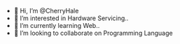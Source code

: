 - 👋 Hi, I’m @CherryHale
- 👀 I’m interested in Hardware Servicing..
- 🌱 I’m currently learning Web..
- 💞️ I’m looking to collaborate on Programming Language

<!---
CherryHale/CherryHale is a ✨ special ✨ repository because its `README.md` (this file) appears on your GitHub profile.
You can click the Preview link to take a look at your changes.
--->
